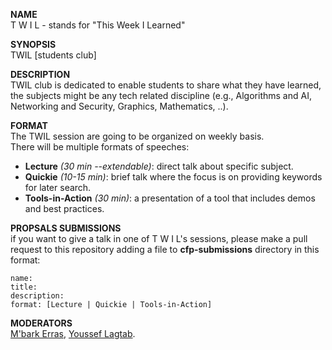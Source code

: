**NAME**  
T W I L - stands for "This Week I Learned"  
  
**SYNOPSIS**  
TWIL [students club]  
  
**DESCRIPTION**  
TWIL club is dedicated to enable students to share what they have learned, the subjects might be any tech related discipline (e.g., Algorithms and AI, Networking and Security, Graphics, Mathematics, ..).  
  
**FORMAT**  
The TWIL session are going to be organized on weekly basis.  
There will be multiple formats of speeches:  

* **Lecture** *(30 min --extendable)*: direct talk about specific subject.
* **Quickie** *(10-15 min)*: brief talk where the focus is on providing keywords for later search.
* **Tools-in-Action** *(30 min)*: a presentation of a tool that includes demos and best practices.

**PROPSALS SUBMISSIONS**  
if you want to give a talk in one of T W I L's sessions, please make a pull request to this repository adding a file to **cfp-submissions** directory in this format:  

    name:  
    title:  
    description:  
    format: [Lecture | Quickie | Tools-in-Action]

**MODERATORS**  
[M'bark Erras](https://github.com/MbarkErras), [Youssef Lagtab](https://github.com/vanderwolk).
